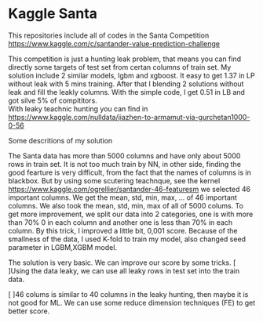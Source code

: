 # Kaggle Santa

This repositories include all of codes in the Santa Competition https://www.kaggle.com/c/santander-value-prediction-challenge

This competition is just a hunting leak problem, that means you can find directly some targets of test set from certan columns of train set. 
My solution include 2 similar models, lgbm and xgboost. It easy to get 1.37 in LP without leak with 5 mins training. After that I blending 2 solutions  without leak and fill the leakly columns. With the simple code, I get 0.51 in LB and got silve 5% of compititors.  
With leaky teachnic hunting you can find in https://www.kaggle.com/nulldata/jiazhen-to-armamut-via-gurchetan1000-0-56

Some descritions of my solution

The Santa data has more than 5000 columns and have only about 5000 rows in train set. It is not too much train by NN, in other side, finding the good fearture is very difficult, from the fact that the names of columns is in blackbox. But by using some scutering teachnque, see the kernel https://www.kaggle.com/ogrellier/santander-46-featuresm we  selected 46 important columns. We get the mean, std, min, max, ... of 46 important columns. We also took the mean, std, min, max of all of 5000 colums. To get more improvement, we split our data into 2 categories,  one is with more than 70% 0 in each column and another one  is less than 70% in each column. By this trick, I improved a little bit, 0,001 score. Because of the smallness of the data, I used K-fold to train my model, also changed seed parameter in LGBM,XGBM model.

The solution is very basic. We can improve our score by some tricks.
 [ ]Using the data leaky, we can use all leaky rows in test set  into the train data.
 
 [ ]46 colums is similar to 40 columns in the leaky hunting, then maybe it is not good for ML. We can use some reduce dimension techniques (FE) to get better score. 

